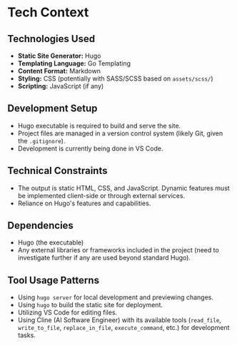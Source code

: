 # Tech Context

## Technologies Used

*   **Static Site Generator:** Hugo
*   **Templating Language:** Go Templating
*   **Content Format:** Markdown
*   **Styling:** CSS (potentially with SASS/SCSS based on `assets/scss/`)
*   **Scripting:** JavaScript (if any)

## Development Setup

*   Hugo executable is required to build and serve the site.
*   Project files are managed in a version control system (likely Git, given the `.gitignore`).
*   Development is currently being done in VS Code.

## Technical Constraints

*   The output is static HTML, CSS, and JavaScript. Dynamic features must be implemented client-side or through external services.
*   Reliance on Hugo's features and capabilities.

## Dependencies

*   Hugo (the executable)
*   Any external libraries or frameworks included in the project (need to investigate further if any are used beyond standard Hugo).

## Tool Usage Patterns

*   Using `hugo server` for local development and previewing changes.
*   Using `hugo` to build the static site for deployment.
*   Utilizing VS Code for editing files.
*   Using Cline (AI Software Engineer) with its available tools (`read_file`, `write_to_file`, `replace_in_file`, `execute_command`, etc.) for development tasks.

